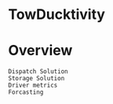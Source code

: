 # TowDucktivity

# Overview
    Dispatch Solution
    Storage Solution
    Driver metrics
    Forcasting
    

